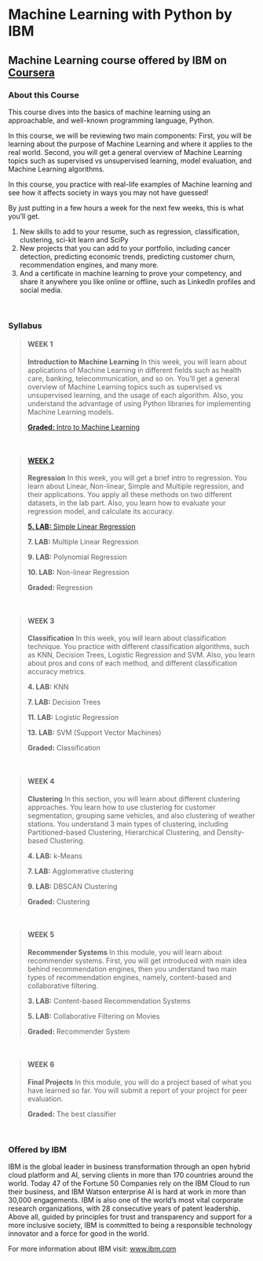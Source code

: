 # Machine Learning with Python by IBM
## Machine Learning course offered by IBM on [Coursera](https://www.coursera.org/learn/machine-learning-with-python?specialization=ibm-data-science)

### About this Course

This course dives into the basics of machine learning using an approachable, and well-known programming language, Python.

In this course, we will be reviewing two main components:
First, you will be learning about the purpose of Machine Learning and where it applies to the real world.
Second, you will get a general overview of Machine Learning topics such as supervised vs unsupervised learning,  model evaluation, and Machine Learning algorithms.

In this course, you practice with real-life examples of Machine learning and see how it affects society in ways you may not have guessed!

By just putting in a few hours a week for the next few weeks, this is what you’ll get.
  1) New skills to add to your resume, such as regression, classification, clustering, sci-kit learn and SciPy
  2) New projects that you can add to your portfolio, including cancer detection, predicting economic trends, predicting customer churn, recommendation engines, and many more.
  3) And a certificate in machine learning to prove your competency, and share it anywhere you like online or offline, such as LinkedIn profiles and social media.

<br />

### Syllabus

> #### WEEK 1
> __Introduction to Machine Learning__
> In this week, you will learn about applications of Machine Learning in different fields such as health care, banking, telecommunication, and so on. You’ll get a general overview of Machine Learning topics such as supervised vs unsupervised learning, and the usage of each algorithm. Also, you understand the advantage of using Python libraries for implementing Machine Learning models.
>
> [**Graded:** Intro to Machine Learning](https://github.com/GeovanaSLima/Machine_Learning_with_Python_IBM/blob/main/Week%201%20-%20Quiz.pdf)
>

<br />

> #### [WEEK 2](https://github.com/GeovanaSLima/Machine_Learning_with_Python_IBM/tree/main/Week%202%20LABs)
> __Regression__
> In this week, you will get a brief intro to regression. You learn about Linear, Non-linear, Simple and Multiple regression, and their applications. You apply all these methods on two different datasets, in the lab part. Also, you learn how to evaluate your regression model, and calculate its accuracy.
>
> [**5. LAB:** Simple Linear Regression](https://github.com/GeovanaSLima/Machine_Learning_with_Python_IBM/blob/main/Week%202%20LABs/Week_2__LAB_1.ipynb)
>
> **7. LAB:** Multiple Linear Regression
> 
> **9. LAB:** Polynomial Regression
> 
> **10. LAB:** Non-linear Regression
> 
> **Graded:** Regression

<br />

> #### WEEK 3
> __Classification__
> In this week, you will learn about classification technique. You practice with different classification algorithms, such as KNN, Decision Trees, Logistic Regression and SVM. Also, you learn about pros and cons of each method, and different classification accuracy metrics.
>
> **4. LAB:** KNN
> 
> **7. LAB:** Decision Trees
> 
> **11. LAB:** Logistic Regression
> 
> **13. LAB:** SVM (Support Vector Machines)
> 
> **Graded:** Classification
>

<br />

> #### WEEK 4
> __Clustering__
> In this section, you will learn about different clustering approaches. You learn how to use clustering for customer segmentation, grouping same vehicles, and also clustering of weather stations. You understand 3 main types of clustering, including Partitioned-based Clustering, Hierarchical Clustering, and Density-based Clustering.
>
> **4. LAB:** k-Means
> 
> **7. LAB:** Agglomerative clustering
> 
> **9. LAB:** DBSCAN Clustering
> 
> **Graded:** Clustering
>

<br />

> #### WEEK 5
> __Recommender Systems__
> In this module, you will learn about recommender systems. First, you will get introduced with main idea behind recommendation engines, then you understand two main types of recommendation engines, namely, content-based and collaborative filtering.
>
> **3. LAB:** Content-based Recommendation Systems
> 
> **5. LAB:** Collaborative Filtering on Movies
> 
> **Graded:** Recommender System

<br />

> #### WEEK 6
> __Final Projects__
> In this module, you will do a project based of what you have learned so far. You will submit a report of your project for peer evaluation.
>
> **Graded:** The best classifier
>

<br />

### Offered by IBM

IBM is the global leader in business transformation through an open hybrid cloud platform and AI, serving clients in more than 170 countries around the world. Today 47 of the Fortune 50 Companies rely on the IBM Cloud to run their business, and IBM Watson enterprise AI is hard at work in more than 30,000 engagements. IBM is also one of the world’s most vital corporate research organizations, with 28 consecutive years of patent leadership. Above all, guided by principles for trust and transparency and support for a more inclusive society, IBM is committed to being a responsible technology innovator and a force for good in the world.

For more information about IBM visit: www.ibm.com

